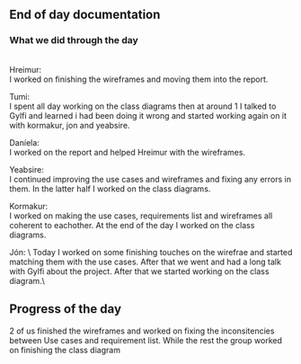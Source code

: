 ## End of day documentation

### What we did through the day 
\
Hreimur: \
I worked on finishing the wireframes and moving them into the report.

Tumi: \
I spent all day working on the class diagrams then at around 1 I talked to Gylfi and learned i had been doing it wrong and started working again on it with kormakur, jon and yeabsire.

Daníela: \
I worked on the report and helped Hreimur with the wireframes.

Yeabsire: \
I continued improving the use cases and wireframes and fixing any errors in them. In the latter half I worked on the class diagrams. 

Kormakur: \
I worked on making the use cases, requirements list and wireframes all coherent to eachother. At the end of the day I worked on the class diagrams. 

Jón: \ Today I worked on some finishing touches on the wirefrae and started matching them with the use cases. After that we went and had a long talk with Gylfi about the project. After that we started working on the class diagram.\

## Progress of the day
2 of us finished the wireframes and worked on fixing the inconsitencies between Use cases and requirement list. While the rest the group worked on finishing the class diagram
